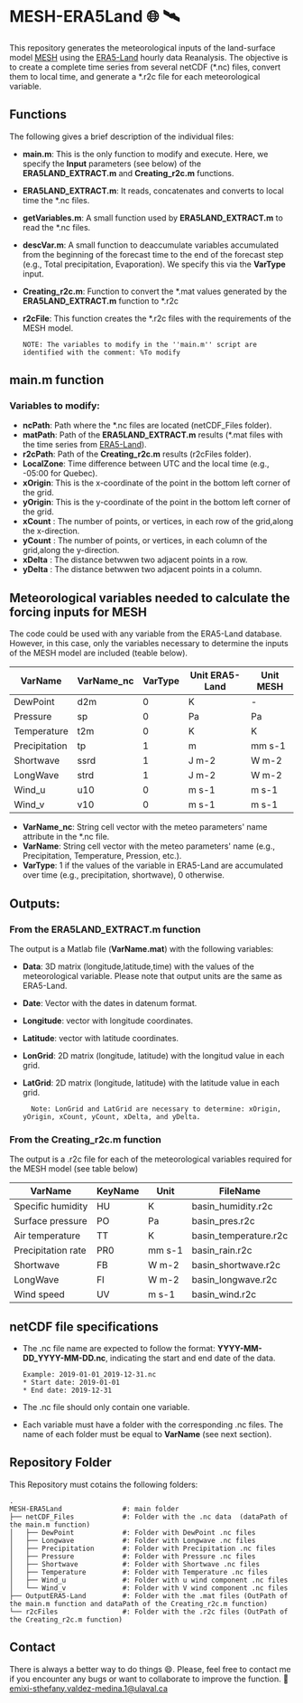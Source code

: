 # MESH-ERA5Land 	:globe_with_meridians: :artificial_satellite:

This repository generates the meteorological inputs of the land-surface model [MESH](https://wiki.usask.ca/display/MESH/About+MESH)
using the [ERA5-Land](https://cds.climate.copernicus.eu/cdsapp#!/dataset/reanalysis-era5-land?tab=overview) hourly data Reanalysis. The objective is to create a complete time series from several netCDF (\*.nc) files, convert them to local time, and generate a \*.r2c file for each meteorological variable.

## Functions
 The following gives a brief description of the individual files:
 * **main.m**: This is the only function to  modify and execute. Here, we specify the **Input** parameters (see below) of the **ERA5LAND_EXTRACT.m** and **Creating_r2c.m** functions. 
 * **ERA5LAND_EXTRACT.m**: It reads, concatenates and converts to local time the \*.nc files.
 * **getVariables.m**: A small function used by **ERA5LAND_EXTRACT.m** to read the \*.nc files.
 * **descVar.m**: A small function to deaccumulate variables accumulated from the beginning of the forecast time to the end of the forecast step (e.g., Total precipitation, Evaporation). We specify this via the **VarType** input.
 * **Creating_r2c.m**: Function to convert the \*.mat values generated by the **ERA5LAND_EXTRACT.m** function to \*.r2c
 * **r2cFile**: This function creates the \*.r2c files with the requirements of the MESH model. 

       NOTE: The variables to modify in the ''main.m'' script are identified with the comment: %To modify

##  main.m function
### Variables to modify:
 * **ncPath**: Path where the \*.nc files are located (netCDF_Files folder).
 * **matPath**: Path of the **ERA5LAND_EXTRACT.m** results (\*.mat files with the time series from [ERA5-Land](https://cds.climate.copernicus.eu/cdsapp#!/dataset/reanalysis-era5-land?tab=overview)).
 * **r2cPath**: Path of the **Creating_r2c.m** results (r2cFiles folder).
 * **LocalZone**: Time difference between UTC and the local time (e.g., -05:00 for Quebec).
 * **xOrigin**:  This is the x-coordinate of the point in the bottom left corner of the grid.
 * **yOrigin**:  This is the y-coordinate of the point in the bottom left corner of the grid.
 * **xCount** :  The number of points, or vertices, in each row of the grid,along the x-direction.
 * **yCount** :  The number of points, or vertices, in each column of the grid,along the y-direction.
 * **xDelta** :  The distance betwwen two adjacent points in a row.
 * **yDelta** :  The distance betwwen two adjacent points in a column.


## Meteorological variables needed to calculate the forcing inputs for MESH
The code could be used with any variable from the ERA5-Land database. However, in this case, only the variables necessary to determine the inputs of the MESH model are included (teable below).

 | **VarName** | **VarName_nc** | **VarType** |**Unit ERA5-Land**|**Unit MESH**
 | --------------| ------------ |-----------|---------|--------------|
 |   DewPoint    |     d2m      |      0    |    K    | - |
 |    Pressure   |     sp       |      0    |    Pa   |Pa|
 |  Temperature  |     t2m      |      0    |    K    |K|
 | Precipitation |      tp      |      1    |    m    |mm s-1|
 |   Shortwave   |     ssrd     |      1    |  J m-2  |W m-2|
 |   LongWave    |     strd     |      1    |  J m-2  |W m-2|
 |    Wind_u     |     u10      |      0    |  m s-1  | m s-1
 |     Wind_v    |     v10      |      0    |  m s-1  | m s-1
 
 * **VarName_nc**: String cell vector with the meteo parameters' name attribute in the \*.nc file.
 * **VarName**: String cell vector with the meteo parameters' name (e.g., Precipitation, Temperature, Pression, etc.). 
 * **VarType**: 1 if the values of the variable in ERA5-Land are accumulated over time (e.g., precipitation, shortwave), 0 otherwise.

 ## Outputs:
 ### From the **ERA5LAND_EXTRACT.m** function
The output is a Matlab file (**VarName.mat**) with the following variables:
* **Data**: 3D matrix (longitude,latitude,time) with the values of the meteorological variable. Please note that output units are the same as ERA5-Land.
* **Date**: Vector with the dates in datenum format.
* **Longitude**: vector with longitude coordinates.
* **Latitude**: vector with latitude coordinates.
* **LonGrid**: 2D matrix (longitude, latitude) with the longitud value in each grid.
* **LatGrid**: 2D matrix (longitude, latitude) with the latitude value in each grid.
 
        Note: LonGrid and LatGrid are necessary to determine: xOrigin, yOrigin, xCount, yCount, xDelta, and yDelta.
 
 ### From the Creating_r2c.m function 
 The output is a .r2c file for each of the meteorological variables required for the MESH model (see table below)

 | **VarName**          | **KeyName**  | **Unit**  |**FileName**|
 | ---------------------| ------------ |-----------|--------------------|
 | Specific humidity    |     HU       |      K    | basin_humidity.r2c |
 |   Surface pressure   |     PO       |      Pa   |   basin_pres.r2c   |
 |    Air temperature   |     TT       |      K    |basin_temperature.r2c |
 | Precipitation rate   |      PR0     |    mm s-1 |    basin_rain.r2c |
 |      Shortwave       |     FB       |    W m-2  |   basin_shortwave.r2c |
 |       LongWave       |     FI       |    W m-2  |   basin_longwave.r2c |
 |      Wind speed      |     UV       |    m s-1  |   basin_wind.r2c |


## netCDF file specifications
* The .nc file name are expected to follow the format: **YYYY-MM-DD_YYYY-MM-DD.nc**, indicating the start and end date of the data. 

      Example: 2019-01-01_2019-12-31.nc
      * Start date: 2019-01-01
      * End date: 2019-12-31
      
* The .nc file should only contain one variable.  
* Each variable must have a folder with the corresponding .nc files. The name of each folder must be equal to **VarName** (see next section).

 ## Repository Folder 
 This Repository must cotains the following folders:
   

    .
    MESH-ERA5Land               #: main folder
    ├── netCDF_Files            #: Folder with the .nc data  (dataPath of the main.m function)             
    │   ├── DewPoint            #: Folder with DewPoint .nc files
    │   ├── Longwave            #: Folder with Longwave .nc files
    │   ├── Precipitation       #: Folder with Precipitation .nc files
    │   ├── Pressure            #: Folder with Pressure .nc files
    │   ├── Shortwave           #: Folder with Shortwave .nc files
    │   ├── Temperature         #: Folder with Temperature .nc files
    │   ├── Wind_u              #: Folder with u wind component .nc files
    │   └── Wind_v              #: Folder with V wind component .nc files
    ├── OutputERA5-Land         #: Folder with the .mat files (OutPath of the main.m function and dataPath of the Creating_r2c.m function) 
    └── r2cFiles                #: Folder with the .r2c files (OutPath of the Creating_r2c.m function)

## Contact
There is always a better way to do things :smile:. Please, feel free to contact me if you encounter any bugs or want to collaborate to improve the function. 
:e-mail: emixi-sthefany.valdez-medina.1@ulaval.ca
